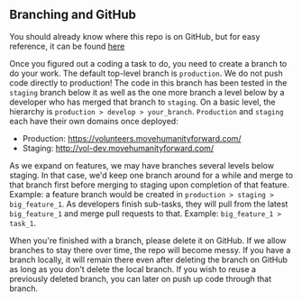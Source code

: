 ## Branching and GitHub

You should already know where this repo is on GitHub, but for easy reference, it can be found [here](https://github.com/HF-RapidResponse/volunteer-portal)

Once you figured out a coding a task to do, you need to create a branch to do your work. The default top-level branch is `production`. We do not push code directly to production! The code in this branch has been tested in the `staging` branch below it as well as the one more branch a level below by a developer who has merged that branch to `staging`. On a basic level, the hierarchy is `production > develop > your_branch`. `Production` and `staging` each have their own domains once deployed:

- Production: https://volunteers.movehumanityforward.com/
- Staging: http://vol-dev.movehumanityforward.com/

As we expand on features, we may have branches several levels below staging. In that case, we'd keep one branch around for a while and merge to that branch first before merging to staging upon completion of that feature. Example: a feature branch would be created in `production > staging > big_feature_1`. As developers finish sub-tasks, they will pull from the latest `big_feature_1` and merge pull requests to that. Example: `big_feature_1 > task_1`.

When you're finished with a branch, please delete it on GitHub. If we allow branches to stay there over time, the repo will become messy. If you have a branch locally, it will remain there even after deleting the branch on GitHub as long as you don't delete the local branch. If you wish to reuse a previously deleted branch, you can later on push up code through that branch.
